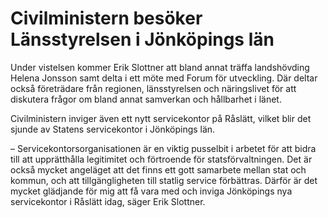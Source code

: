 # Civilministern besöker Länsstyrelsen i Jönköpings län

Under vistelsen kommer Erik Slottner att bland annat träffa landshövding Helena Jonsson samt delta i ett möte med Forum för utveckling. Där deltar också företrädare från regionen, länsstyrelsen och näringslivet för att diskutera frågor om bland annat samverkan och hållbarhet i länet.

Civilministern inviger även ett nytt servicekontor på Råslätt, vilket blir det sjunde av Statens servicekontor i Jönköpings län.

– Servicekontorsorganisationen är en viktig pusselbit i arbetet för att bidra till att upprätthålla legitimitet och förtroende för statsförvaltningen. Det är också mycket angeläget att det finns ett gott samarbete mellan stat och kommun, och att tillgängligheten till statlig service förbättras. Därför är det mycket glädjande för mig att få vara med och inviga Jönköpings nya servicekontor i Råslätt idag, säger Erik Slottner.
